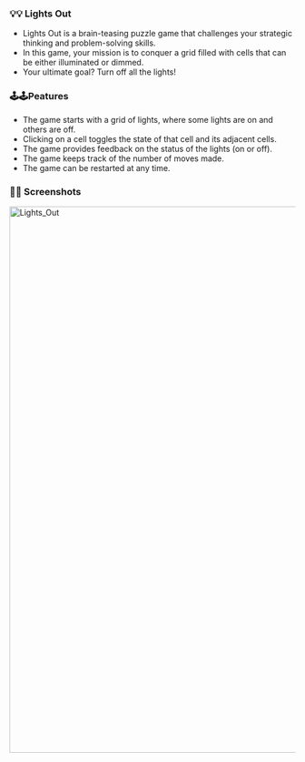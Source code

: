 ### 💡💡 Lights Out

 - Lights Out is a brain-teasing puzzle game that challenges your strategic thinking and problem-solving skills.
 -  In this game, your mission is to conquer a grid filled with cells that can be either illuminated or dimmed.
 -  Your ultimate goal? Turn off all the lights!

### 🕹️🕹️Peatures

 - The game starts with a grid of lights, where some lights are on and others are off.
 - Clicking on a cell toggles the state of that cell and its adjacent cells.
 - The game provides feedback on the status of the lights (on or off).
 - The game keeps track of the number of moves made.
 - The game can be restarted at any time.

### 📸📸 Screenshots
<img width="960" alt="Lights_Out" src="https://github.com/VSatwika/GameSphere/assets/112561024/1b60dfef-f238-433a-b6d2-a2c832a62a79">
